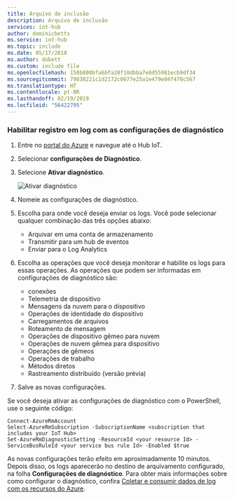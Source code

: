 ```yaml
---
title: Arquivo de inclusão
description: Arquivo de inclusão
services: iot-hub
author: dominicbetts
ms.service: iot-hub
ms.topic: include
ms.date: 05/17/2018
ms.author: dobett
ms.custom: include file
ms.openlocfilehash: 150b800bfa6bfa20f10dbba7e8d55981ecb9df34
ms.sourcegitcommit: 79038221c1d2172c0677e25a1e479e04f470c567
ms.translationtype: HT
ms.contentlocale: pt-BR
ms.lasthandoff: 02/19/2019
ms.locfileid: "56422795"
---
```

### <a name="enable-logging-with-diagnostics-settings"></a>Habilitar registro em log com as configurações de diagnóstico

1. Entre no [portal do Azure](https://portal.azure.com) e navegue até o Hub IoT.

2. Selecionar **configurações de Diagnóstico**.

3. Selecione **Ativar diagnóstico**.

   ![Ativar diagnóstico](./media/iot-hub-diagnostics-settings/turnondiagnostics.png)

4. Nomeie as configurações de diagnóstico.

5. Escolha para onde você deseja enviar os logs. Você pode selecionar qualquer combinação das três opções abaixo:

   * Arquivar em uma conta de armazenamento
   * Transmitir para um hub de eventos
   * Enviar para o Log Analytics

6. Escolha as operações que você deseja monitorar e habilite os logs para essas operações. As operações que podem ser informadas em configurações de diagnóstico são:

   * conexões
   * Telemetria de dispositivo
   * Mensagens da nuvem para o dispositivo
   * Operações de identidade do dispositivo
   * Carregamentos de arquivos
   * Roteamento de mensagem
   * Operações de dispositivo gêmeo para nuvem
   * Operações de nuvem gêmea para dispositivo
   * Operações de gêmeos
   * Operações de trabalho
   * Métodos diretos  
   * Rastreamento distribuído (versão prévia)

6. Salve as novas configurações. 

Se você deseja ativar as configurações de diagnóstico com o PowerShell, use o seguinte código:

```azurepowershell
Connect-AzureRmAccount
Select-AzureRmSubscription -SubscriptionName <subscription that includes your IoT Hub>
Set-AzureRmDiagnosticSetting -ResourceId <your resource Id> -ServiceBusRuleId <your service bus rule Id> -Enabled $true
```

As novas configurações terão efeito em aproximadamente 10 minutos. Depois disso, os logs aparecerão no destino de arquivamento configurado, na folha **Configurações de diagnóstico**. Para obter mais informações sobre como configurar o diagnóstico, confira [Coletar e consumir dados de log com os recursos do Azure](../articles/azure-monitor/platform/diagnostic-logs-overview.md).